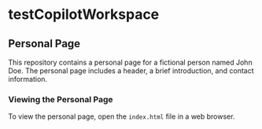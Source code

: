 # testCopilotWorkspace

## Personal Page

This repository contains a personal page for a fictional person named John Doe. The personal page includes a header, a brief introduction, and contact information.

### Viewing the Personal Page

To view the personal page, open the `index.html` file in a web browser.
